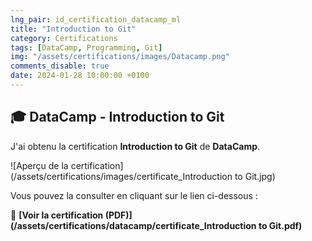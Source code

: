 ```yaml
---
lng_pair: id_certification_datacamp_ml
title: "Introduction to Git"
category: Certifications
tags: [DataCamp, Programming, Git]
img: "/assets/certifications/images/Datacamp.png"
comments_disable: true
date: 2024-01-28 10:00:00 +0100
---
```


## 🎓 DataCamp - Introduction to Git

J'ai obtenu la certification **Introduction to Git** de **DataCamp**.

![Aperçu de la certification](/assets/certifications/images/certificate_Introduction to Git.jpg)  

Vous pouvez la consulter en cliquant sur le lien ci-dessous :

📜 **[Voir la certification (PDF)](/assets/certifications/datacamp/certificate_Introduction to Git.pdf)** 
